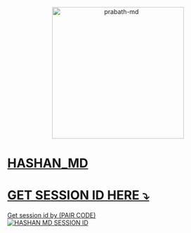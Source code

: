 <p align="center">  
  <a href="(https://telegra.ph/file/4b8107be4fdeaf42f3022.jpg)">
    <img alt="prabath-md" height="300[" src="https://telegra.ph/file/1743544c222ffd613c219.jpg]">
    



# HASHAN_MD

# GET SESSION ID HERE ⤵️

Get session id by (PAIR CODE)
    <br>
<a href='https://zany-bassoon-q79rxg955xvg2xwjp-7860.app.github.dev/' target="_blank"><img alt='HASHAN MD SESSION ID' src='https://img.shields.io/badge/Session_id-100000?style=for-the-badge&logo=scan&logoColor=white&labelColor=black&color=black'/></a>


